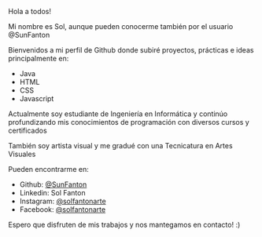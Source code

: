 Hola a todos!

Mi nombre es Sol, aunque pueden conocerme también por el usuario @SunFanton



Bienvenidos a mi perfil de Github donde subiré proyectos, prácticas e ideas principalmente en:
- Java
- HTML
- CSS
- Javascript

Actualmente soy estudiante de Ingeniería en Informática y continúo profundizando mis conocimientos de programación con diversos cursos y certificados

También soy artista visual y me gradué con una Tecnicatura en Artes Visuales

Pueden encontrarme en:
- Github: [@SunFanton](http://www.github.com/SunFanton) 
- Linkedin: Sol Fanton
- Instagram: [@solfantonarte](http://www.instagram.com/solfantonarte)
- Facebook: [@solfantonarte](http://www.facebook.com/solfantonarte)


Espero que disfruten de mis trabajos y nos mantegamos en contacto! :)
